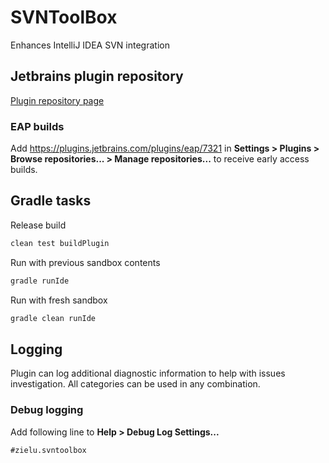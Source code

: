 SVNToolBox
==========

Enhances IntelliJ IDEA SVN integration

## Jetbrains plugin repository
[Plugin repository page](https://plugins.jetbrains.com/plugin/7321-svntoolbox)

### EAP builds
Add https://plugins.jetbrains.com/plugins/eap/7321 in **Settings > Plugins > Browse repositories... > Manage
repositories...** to receive early access builds.

## Gradle tasks
Release build
```bash
clean test buildPlugin
```
Run with previous sandbox contents
```bash
gradle runIde
```
Run with fresh sandbox
```bash
gradle clean runIde
```

## Logging
Plugin can log additional diagnostic information to help with issues investigation. All categories can be used in any combination.

### Debug logging
Add following line to **Help > Debug Log Settings...**
```
#zielu.svntoolbox
```
